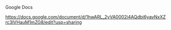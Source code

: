 Google Docs

https://docs.google.com/document/d/1hwARL_2yVA0002i4AQdbi6yavNxXZrc3lVHauM1mZG8/edit?usp=sharing
